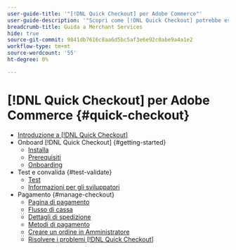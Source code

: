 ```yaml
---
user-guide-title: '"[!DNL Quick Checkout] per Adobe Commerce"'
user-guide-description: '"Scopri come [!DNL Quick Checkout] potrebbe essere utile per la tua istanza Adobe Commerce e per come effettuare l’onboarding e configurare correttamente l’estensione."'
breadcrumb-title: Guida a Merchant Services
hide: true
source-git-commit: 9841db7616c8aa6d5bc5af3e6e92c0abe9a4a1e2
workflow-type: tm+mt
source-wordcount: '55'
ht-degree: 0%

---
```



# [!DNL Quick Checkout] per Adobe Commerce {#quick-checkout}

- [Introduzione a [!DNL Quick Checkout]](overview.md)
- Onboard [!DNL Quick Checkout] {#getting-started}
   - [Installa](install.md)
   - [Prerequisiti](prerequisites.md)
   - [Onboarding](onboarding.md)
- Test e convalida {#test-validate}
   - [Test](testing.md)
   - [Informazioni per gli sviluppatori](developer.md)
- Pagamento {#manage-checkout}
   - [Pagina di pagamento](checkout-page.md)
   - [Flusso di cassa](checkout-flow.md)
   - [Dettagli di spedizione](shipping-details.md)
   - [Metodi di pagamento](payment-methods.md)
   - [Creare un ordine in Amministratore](create-order-admin.md)
   - [Risolvere i problemi [!DNL Quick Checkout]](troubleshooting.md)

